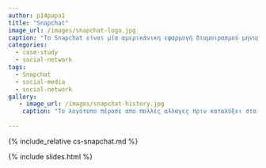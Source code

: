 ```yaml
---
author: p14papa1
title: "Snapchat"
image_url: /images/snapchat-logo.jpg
caption: "To Snapchat είναι μία αμερικάνικη εφαρμογή διαμοιρασμού μηνυμάτων με την μορφή φωτογραφιών και βίντεο."
categories:
  - case-study
  - social-network
tags:
  - Snapchat
  - social-media
  - social-network
gallery:
   - image_url: /images/snapchat-history.jpg
    caption: "To λογότυπο πέρασε απο πολλές αλλαγες πριν καταλύξει στο minimal πουλί που είναι σήμερα"
  
---
```


{% include_relative cs-snapchat.md %}

{% include slides.html %}
